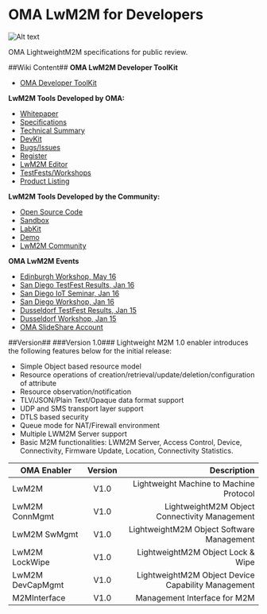 # OMA LwM2M for Developers

![Alt text](images/admin/lwm2m_logo_v6.jpg "OMA LwM2M Logo")

OMA LightweightM2M specifications for public review.

##Wiki Content##
**OMA LwM2M Developer ToolKit** 

  * [OMA Developer ToolKit](https://github.com/OpenMobileAlliance/OMA_LwM2M_for_Developers/wiki/LwM2M-Lab-Kit)

**LwM2M Tools Developed by OMA:**
  * [Whitepaper](http://openmobilealliance.hs-sites.com/free-m2m-whitepaper-from-oma)
  * [Specifications](http://technical.openmobilealliance.org/Technical/technical-information/release-program/current-releases/oma-lightweightm2m-v1-0)
  * [Technical Summary](https://github.com/OpenMobileAlliance/OMA_LwM2M_for_Developers/blob/master/images/admin/Technical_Summary_lwm2m.pdf)
  * [DevKit](https://github.com/OpenMobileAlliance/OMA-LWM2M-DevKit)
  * [Bugs/Issues](https://github.com/OpenMobileAlliance/OMA_LwM2M_for_Developers/wiki/Issues-in-GitHub)
  * [Register](http://technical.openmobilealliance.org/Technical/technical-information/omna/lightweight-m2m-lwm2m-object-registry)
  * [LwM2M Editor](http://devtoolkit.openmobilealliance.org/OEditor/default.aspx)
  * [TestFests/Workshops](http://technical.openmobilealliance.org/Technical/testfest-overview)
  * [Product Listing](https://github.com/OpenMobileAlliance/OMA_LwM2M_for_Developers/wiki/Product-Listing)

**LwM2M Tools Developed by the Community:**
  * [Open Source Code](https://github.com/OpenMobileAlliance/OMA_LwM2M_for_Developers/wiki/LwM2M-Open-Source-Code)
  * [Sandbox](http://leshan.eclipse.org/#/clients)
  * [LabKit](https://github.com/OpenMobileAlliance/OMA_LwM2M_for_Developers/wiki/LwM2M-Lab-Kit)
  * [Demo](https://github.com/OpenMobileAlliance/OMA_LwM2M_for_Developers/wiki/LwM2M-Demo)
  * [LwM2M Community](https://github.com/OpenMobileAlliance/OMA_LwM2M_for_Developers/wiki/LwM2M-Community)  

**OMA LwM2M Events**
* [Edinburgh Workshop, May 16](https://github.com/OpenMobileAlliance/OMA_LwM2M_for_Developers/wiki/2016-May-IoT-Platform-Training-%28Workshop%29)
* [San Diego TestFest Results, Jan 16](https://github.com/OpenMobileAlliance/OMA_LwM2M_for_Developers/wiki/2016-January-TestFest-Results)
* [San Diego IoT Seminar, Jan 16](https://github.com/OpenMobileAlliance/OMA_LwM2M_for_Developers/wiki/2016-January-IoT-Seminar-Slides)
* [San Diego Workshop, Jan 16](https://github.com/OpenMobileAlliance/OMA_LwM2M_for_Developers/wiki/2016-January-Hands-on-IoT-Training-and-Workshop)
* [Dusseldorf TestFest Results, Jan 15](https://github.com/OpenMobileAlliance/OMA_LwM2M_for_Developers/wiki/TestFest-Dusseldorf-26th-to-29th-Jan-2015)
* [Dusseldorf Workshop, Jan 15](https://github.com/OpenMobileAlliance/OMA_LwM2M_for_Developers/wiki/Workshop-Dusseldorf-28th-Jan-2015)
* [OMA SlideShare Account](http://www.slideshare.net/OpenMobileAlliance/presentations) 

##Version##
###Version 1.0###
Lightweight M2M 1.0 enabler introduces the following features below for the initial release:

* Simple Object based resource model
* Resource operations of creation/retrieval/update/deletion/configuration of attribute
* Resource observation/notification
* TLV/JSON/Plain Text/Opaque data format support
* UDP and SMS transport layer support
* DTLS based security
* Queue mode for NAT/Firewall environment
* Multiple LWM2M Server support
* Basic M2M functionalities: LWM2M Server, Access Control, Device, Connectivity, Firmware Update, Location, Connectivity Statistics.


|  OMA Enabler           | Version  | Description                              |
| -------------------|:-------: | ----------:                              |
| LwM2M              |   V1.0   | Lightweight Machine to Machine Protocol                   
| LwM2M ConnMgmt     |   V1.0   | LightweightM2M Object Connectivity Management   |
| LwM2M SwMgmt       |   V1.0   | LightweightM2M Object Software Management  |
| LwM2M LockWipe     |   V1.0   | LightweightM2M Object Lock & Wipe   |
| LwM2M DevCapMgmt   |   V1.0   | LightweightM2M Object Device Capability Management  |
| M2MInterface       |   V1.0   | Management Interface for M2M    | 
